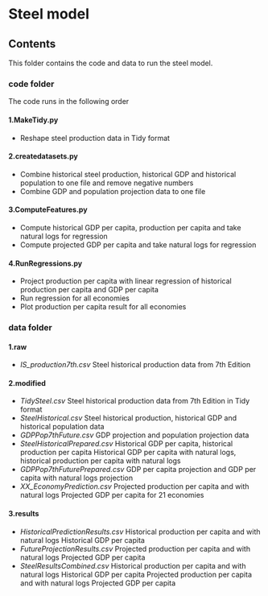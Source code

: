# Steel model

## Contents
This folder contains the code and data to run the steel model.

### code folder
The code runs in the following order

#### 1.MakeTidy.py
- Reshape steel production data in Tidy format
#### 2.createdatasets.py
- Combine historical steel production, historical GDP and historical population to one file and remove negative numbers
- Combine GDP and population projection data to one file
#### 3.ComputeFeatures.py
- Compute historical GDP per capita, production per capita and take natural logs for regression
- Compute projected GDP per capita and take natural logs for regression
#### 4.RunRegressions.py
- Project production per capita with linear regression of historical production per capita and GDP per capita
- Run regression for all economies
- Plot production per capita result for all economies 

### data folder
#### 1.raw
- *IS_production7th.csv*
  Steel historical production data from 7th Edition
#### 2.modified
- *TidySteel.csv* 
  Steel historical production data from 7th Edition in Tidy format
- *SteelHistorical.csv*
  Steel historical production, historical GDP and historical population data
- *GDPPop7thFuture.csv*
  GDP projection and population projection data
- *SteelHistoricalPrepared.csv*
  Historical GDP per capita, historical production per capita
  Historical GDP per capita with natural logs, historical production per capita with natural logs
- *GDPPop7thFuturePrepared.csv*
  GDP per capita projection and GDP per capita with natural logs projection
- *XX_EconomyPrediction.csv*
  Projected production per capita and with natural logs
  Projected GDP per capita for 21 economies
#### 3.results
- *HistoricalPredictionResults.csv*
  Historical production per capita and with natural logs
  Historical GDP per capita
- *FutureProjectionResults.csv*
  Projected production per capita and with natural logs
  Projected GDP per capita
- *SteelResultsCombined.csv*
  Historical production per capita and with natural logs
  Historical GDP per capita
  Projected production per capita and with natural logs
  Projected GDP per capita
